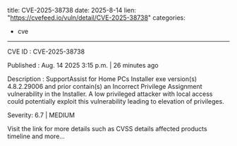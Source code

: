  
title: CVE-2025-38738
date: 2025-8-14
lien: "https://cvefeed.io/vuln/detail/CVE-2025-38738"
categories:
  - cve
---

CVE ID : CVE-2025-38738

Published :  Aug. 14
2025
3:15 p.m. | 26 minutes ago

Description : SupportAssist for Home PCs Installer exe version(s) 4.8.2.29006 and prior
contain(s) an Incorrect Privilege Assignment vulnerability in the Installer. A low privileged attacker with local access could potentially exploit this vulnerability
leading to elevation of privileges.

Severity: 6.7 | MEDIUM

Visit the link for more details
such as CVSS details
affected products
timeline
and more...
